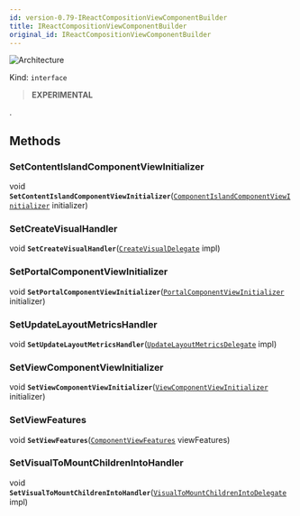 ```yaml
---
id: version-0.79-IReactCompositionViewComponentBuilder
title: IReactCompositionViewComponentBuilder
original_id: IReactCompositionViewComponentBuilder
---
```


![Architecture](https://img.shields.io/badge/architecture-new_only-blue)

Kind: `interface`

> **EXPERIMENTAL**

.

## Methods
### SetContentIslandComponentViewInitializer
void **`SetContentIslandComponentViewInitializer`**([`ComponentIslandComponentViewInitializer`](ComponentIslandComponentViewInitializer) initializer)

### SetCreateVisualHandler
void **`SetCreateVisualHandler`**([`CreateVisualDelegate`](CreateVisualDelegate) impl)

### SetPortalComponentViewInitializer
void **`SetPortalComponentViewInitializer`**([`PortalComponentViewInitializer`](PortalComponentViewInitializer) initializer)

### SetUpdateLayoutMetricsHandler
void **`SetUpdateLayoutMetricsHandler`**([`UpdateLayoutMetricsDelegate`](UpdateLayoutMetricsDelegate) impl)

### SetViewComponentViewInitializer
void **`SetViewComponentViewInitializer`**([`ViewComponentViewInitializer`](ViewComponentViewInitializer) initializer)

### SetViewFeatures
void **`SetViewFeatures`**([`ComponentViewFeatures`](ComponentViewFeatures) viewFeatures)

### SetVisualToMountChildrenIntoHandler
void **`SetVisualToMountChildrenIntoHandler`**([`VisualToMountChildrenIntoDelegate`](VisualToMountChildrenIntoDelegate) impl)
